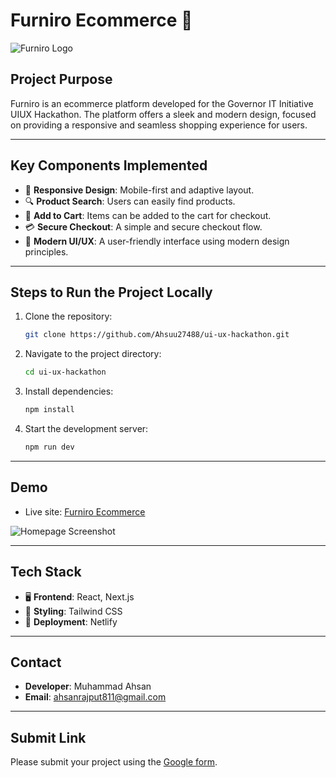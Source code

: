 
# Furniro Ecommerce 🛒

![Furniro Logo](https://via.placeholder.com/150)

## Project Purpose
Furniro is an ecommerce platform developed for the Governor IT Initiative UIUX Hackathon. The platform offers a sleek and modern design, focused on providing a responsive and seamless shopping experience for users.

---

## Key Components Implemented
- 🌟 **Responsive Design**: Mobile-first and adaptive layout.
- 🔍 **Product Search**: Users can easily find products.
- 🛒 **Add to Cart**: Items can be added to the cart for checkout.
- 💳 **Secure Checkout**: A simple and secure checkout flow.
- 🎨 **Modern UI/UX**: A user-friendly interface using modern design principles.

---

## Steps to Run the Project Locally
1. Clone the repository:
   ```bash
   git clone https://github.com/Ahsuu27488/ui-ux-hackathon.git
   ```
2. Navigate to the project directory:
   ```bash
   cd ui-ux-hackathon
   ```
3. Install dependencies:
   ```bash
   npm install
   ```
4. Start the development server:
   ```bash
   npm run dev
   ```

---

## Demo
- Live site: [Furniro Ecommerce](https://furniro-hackathon.netlify.app/)

![Homepage Screenshot](https://via.placeholder.com/800x400)

---

## Tech Stack
- 🖥️ **Frontend**: React, Next.js
- 🎨 **Styling**: Tailwind CSS
- 🚀 **Deployment**: Netlify

---

## Contact
- **Developer**: Muhammad Ahsan
- **Email**: ahsanrajput811@gmail.com

---

## Submit Link
Please submit your project using the [Google form](https://forms.gle/vqEsQPaW8btsvnTC7).
